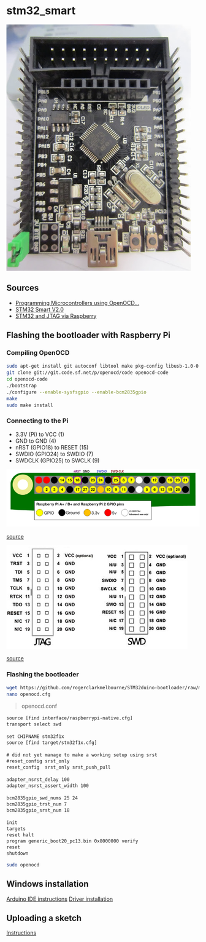 # stm32_smart
![smart](img/stm32_smart.jpg)


## Sources

- [Programming Microcontrollers using OpenOCD...](https://learn.adafruit.com/programming-microcontrollers-using-openocd-on-raspberry-pi/compiling-openocd)
- [STM32 Smart V2.0](http://wiki.stm32duino.com/index.php?title=STM32_Smart_V2.0)
- [STM32 and JTAG via Raspberry](https://log2.ch/2014/stm32-and-jtag-via-raspberry/)

## Flashing the bootloader with Raspberry Pi

### Compiling OpenOCD

```bash
sudo apt-get install git autoconf libtool make pkg-config libusb-1.0-0 libusb-1.0-0-dev
git clone git://git.code.sf.net/p/openocd/code openocd-code
cd openocd-code
./bootstrap
./configure --enable-sysfsgpio --enable-bcm2835gpio
make
sudo make install
```

### Connecting to the Pi

- 3.3V (Pi) to VCC (1)
- GND to GND (4)
- nRST (GPIO18) to RESET (15)
- SWDIO (GPIO24) to SWDIO (7)
- SWDCLK (GPIO25) to SWCLK (9)

![rpi](img/pinout.png)

[source](https://cdn-learn.adafruit.com/assets/assets/000/031/317/medium800/raspberry_pi_SWDPinoutPi2.png)

![jtag](img/jtag.jpg)

[source](http://wiki.stm32duino.com/images/3/36/PotLuck_JTAG_Interface.JPG)


### Flashing the bootloader

```bash
wget https://github.com/rogerclarkmelbourne/STM32duino-bootloader/raw/master/STM32F1/binaries/generic_boot20_pc13.bin
nano openocd.cfg
```

> openocd.conf

```
source [find interface/raspberrypi-native.cfg]
transport select swd

set CHIPNAME stm32f1x
source [find target/stm32f1x.cfg]

# did not yet manage to make a working setup using srst
#reset_config srst_only
reset_config  srst_only srst_push_pull

adapter_nsrst_delay 100
adapter_nsrst_assert_width 100

bcm2835gpio_swd_nums 25 24
bcm2835gpio_trst_num 7
bcm2835gpio_srst_num 18

init
targets
reset halt
program generic_boot20_pc13.bin 0x8000000 verify
reset
shutdown
```

```bash
sudo openocd
```

## Windows installation

[Arduino IDE instructions](http://wiki.stm32duino.com/index.php?title=Installation_on_Windows)
[Driver installation](http://wiki.stm32duino.com/index.php?title=Windows_driver_installation)

## Uploading a sketch

[Instructions](http://wiki.stm32duino.com/index.php?title=Uploading_a_sketch)
